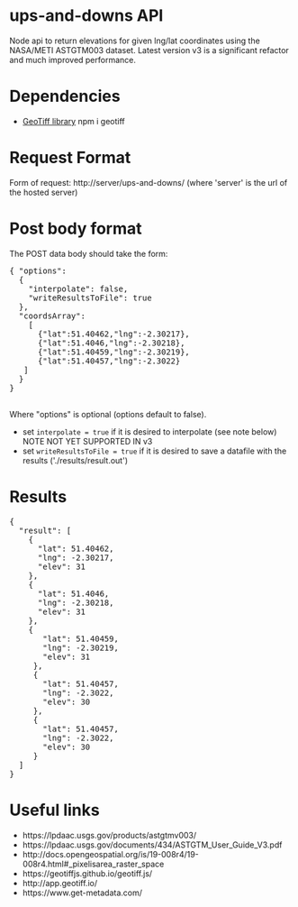 # ups-and-downs API
Node api to return elevations for given lng/lat coordinates using the NASA/METI ASTGTM003 dataset.
Latest version v3 is a significant refactor and much improved performance.

# Dependencies
<ul>
  <li> <a href="https://geotiffjs.github.io/geotiff.js/">GeoTiff library</a> npm i geotiff </li>
</ul> 

# Request Format
Form of request: http://server/ups-and-downs/ (where 'server' is the url of the hosted server)

# Post body format
The POST data body should take the form:
<p>
 <pre>
{ "options": 
  {
    "interpolate": false,
    "writeResultsToFile": true
  },
  "coordsArray":
    [
      {"lat":51.40462,"lng":-2.30217},
      {"lat":51.4046,"lng":-2.30218},
      {"lat":51.40459,"lng":-2.30219},
      {"lat":51.40457,"lng":-2.3022}
   ]
  }
}
  </pre>
<p>
Where "options" is optional (options default to false).
<ul>
  <li>set <code>interpolate = true</code> if it is desired to interpolate (see note below) NOTE NOT YET SUPPORTED IN v3</li>
  <li>set <code>writeResultsToFile = true</code> if it is desired to save a datafile with the results ('./results/result.out')</li>
</ul>

# Results
<pre>
{
  "result": [
    {
      "lat": 51.40462,
      "lng": -2.30217,
      "elev": 31
    },
    {
      "lat": 51.4046,
      "lng": -2.30218,
      "elev": 31
    },
    {
       "lat": 51.40459,
       "lng": -2.30219,
       "elev": 31
     },
     {
       "lat": 51.40457,
       "lng": -2.3022,
       "elev": 30
     },
     {
       "lat": 51.40457,
       "lng": -2.3022,
       "elev": 30
     }
  ]
}
</pre>

# Useful links
<ul>
  <li>https://lpdaac.usgs.gov/products/astgtmv003/</li>
  <li>https://lpdaac.usgs.gov/documents/434/ASTGTM_User_Guide_V3.pdf </li>
  <li>http://docs.opengeospatial.org/is/19-008r4/19-008r4.html#_pixelisarea_raster_space</li>
  <li>https://geotiffjs.github.io/geotiff.js/</li>
  <li>http://app.geotiff.io/</li>
  <li>https://www.get-metadata.com/</li>
</ul>
